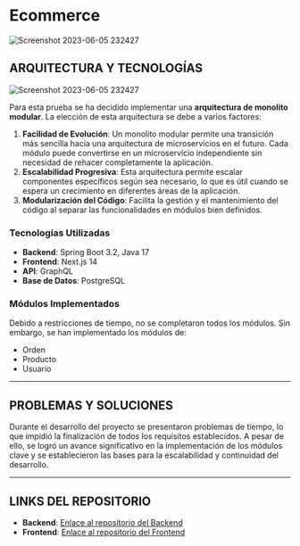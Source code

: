# Ecommerce

![Screenshot 2023-06-05 232427](https://github.com/user-attachments/assets/c681f6ad-66a2-4f3f-ae33-57cb279e5f77)


## ARQUITECTURA Y TECNOLOGÍAS

![Screenshot 2023-06-05 232427](https://github.com/user-attachments/assets/0ea9178a-2010-4f37-8920-f20973093bc7)

Para esta prueba se ha decidido implementar una **arquitectura de monolito modular**. La elección de esta arquitectura se debe a varios factores:

1. **Facilidad de Evolución**: Un monolito modular permite una transición más sencilla hacia una arquitectura de microservicios en el futuro. Cada módulo puede convertirse en un microservicio independiente sin necesidad de rehacer completamente la aplicación.
2. **Escalabilidad Progresiva**: Esta arquitectura permite escalar componentes específicos según sea necesario, lo que es útil cuando se espera un crecimiento en diferentes áreas de la aplicación.
3. **Modularización del Código**: Facilita la gestión y el mantenimiento del código al separar las funcionalidades en módulos bien definidos.

### Tecnologías Utilizadas
- **Backend**: Spring Boot 3.2, Java 17
- **Frontend**: Next.js 14
- **API**: GraphQL
- **Base de Datos**: PostgreSQL

### Módulos Implementados
Debido a restricciones de tiempo, no se completaron todos los módulos. Sin embargo, se han implementado los módulos de:
- Orden
- Producto
- Usuario

---
## PROBLEMAS Y SOLUCIONES


Durante el desarrollo del proyecto se presentaron problemas de tiempo, lo que impidió la finalización de todos los requisitos establecidos. A pesar de ello, se logró un avance significativo en la implementación de los módulos clave y se establecieron las bases para la escalabilidad y continuidad del desarrollo.

---

## LINKS DEL REPOSITORIO
- **Backend**: [Enlace al repositorio del Backend](https://github.com/sahernandezz/ecommerce-back-end)
- **Frontend**: [Enlace al repositorio del Frontend](https://github.com/sahernandezz/ecommerce-frond-end)
